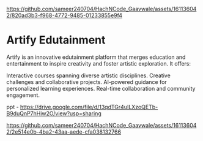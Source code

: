 
https://github.com/sameer240704/HachNCode_Gaavwale/assets/161136042/820ad3b3-f968-4772-9485-01233855e9f4
# Artify Edutainment

Artify is an innovative edutainment platform that merges education and entertainment to inspire creativity and foster artistic exploration. It offers:

Interactive courses spanning diverse artistic disciplines.
Creative challenges and collaborative projects.
AI-powered guidance for personalized learning experiences.
Real-time collaboration and community engagement.

ppt - https://drive.google.com/file/d/13qdTGr4uILXzoQETb-B9duQnP7hHiw2O/view?usp=sharing

https://github.com/sameer240704/HachNCode_Gaavwale/assets/161136042/2e514e0b-4ba2-43aa-aede-cfa038132766
